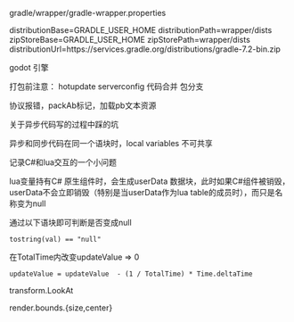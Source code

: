 gradle/wrapper/gradle-wrapper.properties

distributionBase=GRADLE_USER_HOME
distributionPath=wrapper/dists
zipStoreBase=GRADLE_USER_HOME
zipStorePath=wrapper/dists
distributionUrl=https\://services.gradle.org/distributions/gradle-7.2-bin.zip

godot 引擎

打包前注意：
hotupdate
serverconfig
代码合并
包分支

协议报错，packAb标记，加载pb文本资源

关于异步代码写的过程中踩的坑

异步和同步代码在同一个语块时，local variables 不可共享

记录C#和lua交互的一个小问题

lua变量持有C# 原生组件时，会生成userData 数据块，此时如果C#组件被销毁，userData不会立即销毁（特别是当userData作为lua table的成员时），而只是名称变为null

通过以下语块即可判断是否变成null

```
tostring(val) == "null"
```

在TotalTime内改变updateValue => 0

```
updateValue = updateValue  - (1 / TotalTime) * Time.deltaTime
```

transform.LookAt

render.bounds.{size,center}
